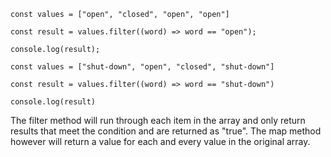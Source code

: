 ```
const values = ["open", "closed", "open", "open"]

const result = values.filter((word) => word == "open");

console.log(result);

const values = ["shut-down", "open", "closed", "shut-down"]

const result = values.filter((word) => word == "shut-down")

console.log(result)
```
The filter method will run through each item in the array and only return results that meet the condition and are returned as "true". The map method however will return a value for each and every value in the original array.